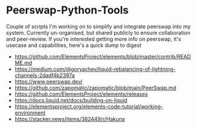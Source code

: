 # Peerswap-Python-Tools

Couple of scripts I'm working on to simplify and integrate peerswap into my system. Currently un-organised, but shared publicly to ensure collaboration and peer-review.
If you're interested getting more info on peerswap, it's usecase and capabilities, here's a quick dump to digest

- https://github.com/ElementsProject/elements/blob/master/contrib/README.md
- https://medium.com/@goryachev/liquid-rebalancing-of-lightning-channels-2dadf4b2397a
- https://www.peerswap.dev/
- https://github.com/zapomatic/zapomatic/blob/main/PeerSwap.md
- https://github.com/ElementsProject/elements/releases
- https://docs.liquid.net/docs/building-on-liquid
- https://elementsproject.org/elements-code-tutorial/working-environment
- https://stacker.news/items/382449/r/Hakuna
